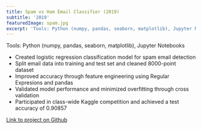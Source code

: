 ```yaml
---
title: Spam vs Ham Email Classifier (2019)
subtitle: '2019'
featuredImage: spam.jpg
excerpt: 'Tools: Python (numpy, pandas, seaborn, matplotlib), Jupyter Notebooks'
---
```

Tools: Python (numpy, pandas, seaborn, matplotlib), Jupyter Notebooks

* Created logistic regression classification model for spam email detection 
* Split email data into training and test set and cleaned 8000-point dataset
* Improved accuracy through feature engineering using Regular Expresions and pandas
* Validated model performance and minimized overfitting through cross validation
* Participated in class-wide Kaggle competition and achieved a test accuracy of 0.90857 

[Link to project on Github](https://github.com/cheahannah/spam-vs-ham-project)